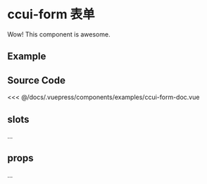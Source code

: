 # ccui-form 表单
      
Wow! This component is awesome.

## Example

<Demo componentName="examples-ccui-form-doc" />

## Source Code

<SourceCode>
<<< @/docs/.vuepress/components/examples/ccui-form-doc.vue
</SourceCode>

## slots

...

## props

...

